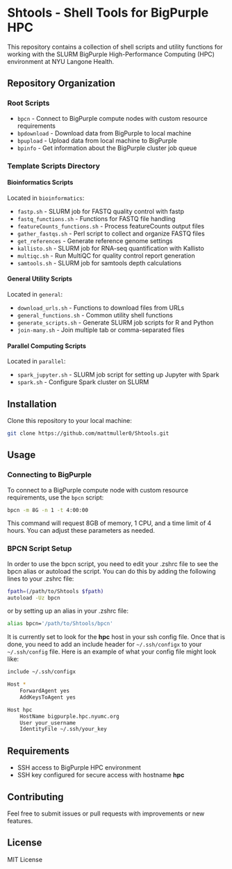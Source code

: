 # Shtools - Shell Tools for BigPurple HPC

This repository contains a collection of shell scripts and utility functions for working with the SLURM BigPurple High-Performance Computing (HPC) environment at NYU Langone Health.

## Repository Organization

### Root Scripts

- `bpcn` - Connect to BigPurple compute nodes with custom resource requirements
- `bpdownload` - Download data from BigPurple to local machine
- `bpupload` - Upload data from local machine to BigPurple
- `bpinfo` - Get information about the BigPurple cluster job queue

### Template Scripts Directory

#### Bioinformatics Scripts

Located in `bioinformatics`:

- `fastp.sh` - SLURM job for FASTQ quality control with fastp
- `fastq_functions.sh` - Functions for FASTQ file handling
- `featureCounts_functions.sh` - Process featureCounts output files
- `gather_fastqs.sh` - Perl script to collect and organize FASTQ files
- `get_references` - Generate reference genome settings
- `kallisto.sh` - SLURM job for RNA-seq quantification with Kallisto
- `multiqc.sh` - Run MultiQC for quality control report generation
- `samtools.sh` - SLURM job for samtools depth calculations

#### General Utility Scripts

Located in `general`:

- `download_urls.sh` - Functions to download files from URLs
- `general_functions.sh` - Common utility shell functions
- `generate_scripts.sh` - Generate SLURM job scripts for R and Python
- `join-many.sh` - Join multiple tab or comma-separated files

#### Parallel Computing Scripts

Located in `parallel`:

- `spark_jupyter.sh` - SLURM job script for setting up Jupyter with Spark
- `spark.sh` - Configure Spark cluster on SLURM

## Installation

Clone this repository to your local machine:

```bash
git clone https://github.com/mattmuller0/Shtools.git
```

## Usage

### Connecting to BigPurple

To connect to a BigPurple compute node with custom resource requirements, use the `bpcn` script:

```bash
bpcn -m 8G -n 1 -t 4:00:00
```

This command will request 8GB of memory, 1 CPU, and a time limit of 4 hours. You can adjust these parameters as needed.

### BPCN Script Setup

In order to use the bpcn script, you need to edit your .zshrc file to see the bpcn alias or autoload the script. You can do this by adding the following lines to your .zshrc file:

```bash
fpath=(/path/to/Shtools $fpath)
autoload -Uz bpcn
```

or by setting up an alias in your .zshrc file:

```bash
alias bpcn='/path/to/Shtools/bpcn'
```

It is currently set to look for the **hpc** host in your ssh config file. Once that is done, you need to add an include header for `~/.ssh/configx` to your `~/.ssh/config` file. Here is an example of what your config file might look like:

```bash
include ~/.ssh/configx

Host *
    ForwardAgent yes
    AddKeysToAgent yes

Host hpc
    HostName bigpurple.hpc.nyumc.org
    User your_username
    IdentityFile ~/.ssh/your_key
```

## Requirements

- SSH access to BigPurple HPC environment
- SSH key configured for secure access with hostname **hpc**

## Contributing

Feel free to submit issues or pull requests with improvements or new features.

## License

MIT License

